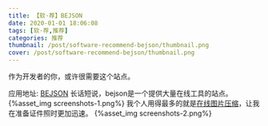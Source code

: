 ```yaml
---
title: 【软·荐】BEJSON
date: 2020-01-01 18:06:08
tags: [软·荐,推荐]
categories: 推荐
thumbnail: /post/software-recommend-bejson/thumbnail.png
cover: /post/software-recommend-bejson/thumbnail.png
---
```

作为开发者的你，或许很需要这个站点。
<!-- more -->
应用地址: [BEJSON](http://www.bejson.com/)
长话短说，bejson是一个提供大量在线工具的站点。
{%asset_img screenshots-1.png%}
我个人用得最多的就是[在线图片压缩](http://www.bejson.com/ui/compress_img/)，让我在准备证件照时更加迅速。
{%asset_img screenshots-2.png%}
